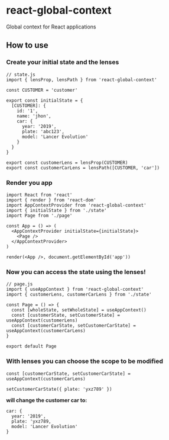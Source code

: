 # react-global-context
Global context for React applications

## How to use

### Create your initial state and the lenses
```
// state.js
import { lensProp, lensPath } from 'react-global-context'

const CUSTOMER = 'customer'

export const initialState = {
  [CUSTOMER]: {
    id: '1',
    name: 'jhon',
    car: {
      year: '2019',
      plate: 'abc123',
      model: 'Lancer Evolution'
    }
  }
}

export const customerLens = lensProp(CUSTOMER)
export const customerCarLens = lensPath([CUSTOMER, 'car'])
```

### Render you app
```
import React from 'react'
import { render } from 'react-dom'
import AppContextProvider from 'react-global-context'
import { initialState } from './state'
import Page from './page'

const App = () => (
  <AppContextProvider initialState={initialState}>
    <Page />
  </AppContextProvider>
)

render(<App />, document.getElementById('app'))
```

### Now you can access the state using the lenses!
```
// page.js
import { useAppContext } from 'react-global-context'
import { customerLens, customerCarLens } from './state'

const Page = () => {
  const [wholeState, setWholeState] = useAppContext()
  const [customerState, setCustomerState] = useAppContext(customerLens)
  const [customerCarState, setCustomerCarState] = useAppContext(customerCarLens)
}

export default Page
```

### With lenses you can choose the scope to be modified
```
const [customerCarState, setCustomerCarState] = useAppContext(customerCarLens)

setCustomerCarState({ plate: 'yxz789' })
```
**will change the customer car to:**
```
car: {
  year: '2019',
  plate: 'yxz789,
  model: 'Lancer Evolution'
}
```
